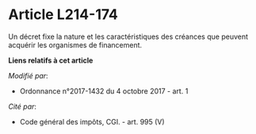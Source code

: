 # Article L214-174

Un décret fixe la nature et les caractéristiques des créances que peuvent acquérir les organismes de financement.

**Liens relatifs à cet article**

_Modifié par_:

  - Ordonnance n°2017-1432 du 4 octobre 2017 - art. 1

_Cité par_:

  - Code général des impôts, CGI. - art. 995 (V)
